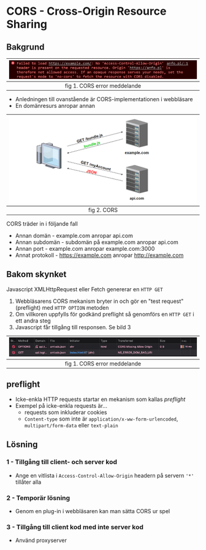 # CORS - Cross-Origin Resource Sharing

## Bakgrund

| ![cors-fail.png](images/cors-fail.png) |
|:--:|
| fig 1. CORS error meddelande |

* Anledningen till ovanstående är CORS-implementationen i webbläsare
* En domänresurs anropar annan

| ![cors-fail2.png](images/cors-fail2.png) |
|:--:|
| fig 2. CORS |

CORS träder in i följande fall

* Annan domän - example.com anropar api.com
* Annan subdomän - subdomän på example.com anropar api.com
* Annan port - example.com anropar example.com:3000
* Annat protokoll - https://example.com anropar http://example.com

## Bakom skynket

Javascript XMLHttpRequest eller Fetch genererar en ```HTTP GET```

1. Webbläsarens CORS mekanism bryter in och gör en "test request" (preflight) med ```HTTP OPTION``` metoden
2. Om villkoren uppfylls för godkänd preflight så genomförs en ```HTTP GET``` i ett andra steg
3. Javascript får tillgång till responsen. Se bild 3

| ![cors-fail3.png](images/cors-fail3.png) |
|:--:|
| fig 1. CORS error meddelande |

## preflight

* Icke-enkla HTTP requests startar en mekanism som kallas *preflight*
* Exempel på icke-enkla requests är...
  * requests som inkluderar cookies
  * ```Content-type``` som inte är ```application/x-ww-form-urlencoded```, ```multipart/form-data``` eller ```text-plain```

## Lösning

### 1 - Tillgång till client- och server kod

* Ange en vitlista i ```Access-Control-Allow-Origin``` headern på servern ```'*'``` tillåter alla

### 2 - Temporär lösning

* Genom en plug-in i webbläsaren kan man sätta CORS ur spel

### 3 - Tillgång till client kod med inte server kod

* Använd proxyserver
